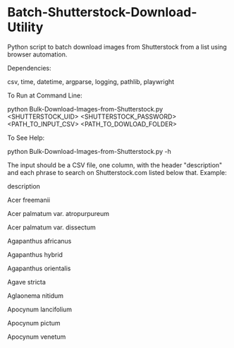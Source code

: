 # Batch-Shutterstock-Download-Utility
Python script to batch download images from Shutterstock from a list using browser automation.

Dependencies:

csv, time, datetime, argparse, logging, pathlib, playwright

To Run at Command Line:

python Bulk-Download-Images-from-Shutterstock.py <SHUTTERSTOCK_UID> <SHUTTERSTOCK_PASSWORD> <PATH_TO_INPUT_CSV> <PATH_TO_DOWLOAD_FOLDER>

To See Help:

python Bulk-Download-Images-from-Shutterstock.py -h

The input should be a CSV file, one column, with the header "description" and each phrase to search on Shutterstock.com listed below that. Example:

description

Acer freemanii

Acer palmatum var. atropurpureum

Acer palmatum var. dissectum

Agapanthus africanus

Agapanthus hybrid

Agapanthus orientalis

Agave stricta

Aglaonema nitidum

Apocynum lancifolium

Apocynum pictum

Apocynum venetum
